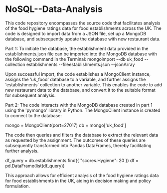 # NoSQL--Data-Analysis

This code repository encompasses the source code that facilitates analysis of the food hygiene ratings data for food establishments across the UK. The code is designed to import data from a JSON file, set up a MongoDB database, and subsequently update the database with new restaurant data.

Part 1: To initiate the database, the establishment data provided in the establishments.json file can be imported into the MongoDB database with the following command in the Terminal:
mongoimport --db uk_food --collection establishments --fileestablishments.json --jsonArray

Upon successful import, the code establishes a MongoClient instance, assigns the 'uk_food' database to a variable, and further assigns the 'establishments' collection to another variable. This enables the code to add new restaurant data to the database, and convert it to the suitable format for subsequent analysis.

Part 2: The code interacts with the MongoDB database created in part 1 using the 'pymongo' library in Python. The MongoClient instance is created to connect to the database:

mongo = MongoClient(port=27017)
db = mongo['uk_food']

The code then queries and filters the database to extract the relevant data as requested by the assignment. The outcomes of these queries are subsequently transformed into Pandas DataFrames, thereby facilitating further analysis.

df_query = db.establishments.find({ "scores.Hygiene": 20 })
df = pd.DataFrame(list(df_query))

This approach allows for efficient analysis of the food hygiene ratings data for food establishments in the UK, aiding in decision making and policy formulation.